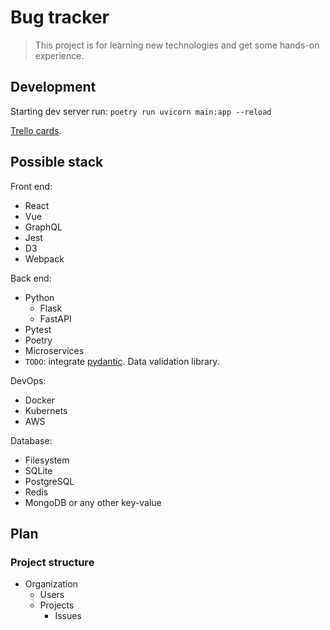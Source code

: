 # Bug tracker

> This project is for learning new technologies and get some hands-on experience.

## Development

Starting dev server run: `poetry run uvicorn main:app --reload`

[Trello cards](https://trello.com/b/sIgFvLWc/bug-tracker).

## Possible stack

Front end:

- React
- Vue
- GraphQL
- Jest
- D3
- Webpack

Back end:

- Python
  - Flask
  - FastAPI
- Pytest
- Poetry
- Microservices
- `TODO`: integrate [pydantic](https://pydantic-docs.helpmanual.io/). Data validation library.

DevOps:

- Docker
- Kubernets
- AWS

Database:

- Filesystem
- SQLite
- PostgreSQL
- Redis
- MongoDB or any other key-value

## Plan

### Project structure

- Organization
  - Users
  - Projects
    - Issues
